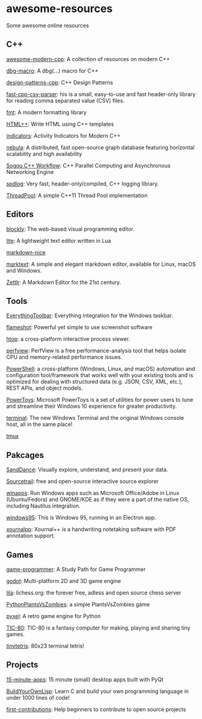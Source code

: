 # awesome-resources
Some awesome online resources

## C++
[awesome-modern-cpp](https://github.com/rigtorp/awesome-modern-cpp): A collection of resources on modern C++

[dbg-macro](https://github.com/sharkdp/dbg-macro): A dbg(…) macro for C++

[design-patterns-cpp](https://github.com/JakubVojvoda/design-patterns-cpp): C++ Design Patterns

[fast-cpp-csv-parser](https://github.com/ben-strasser/fast-cpp-csv-parser): his is a small, easy-to-use and fast header-only library for reading comma separated value (CSV) files.

[fmt](https://github.com/fmtlib/fmt): A modern formatting library

[HTML++](https://github.com/csb6/html-plus-plus): Write HTML using C++ templates

[indicators](https://github.com/p-ranav/indicators): Activity Indicators for Modern C++

[nebula](https://github.com/vesoft-inc/nebula): A distributed, fast open-source graph database featuring horizontal scalability and high availability

[Sogou C++ Workflow](https://github.com/sogou/workflow): C++ Parallel Computing and Asynchronous Networking Engine

[spdlog](https://github.com/gabime/spdlog): Very fast, header-only/compiled, C++ logging library.

[ThreadPool](https://github.com/progschj/ThreadPool): A simple C++11 Thread Pool implementation

## Editors
[blockly](https://github.com/google/blockly): The web-based visual programming editor.

[lite](https://github.com/rxi/lite): A lightweight text editor written in Lua

[markdown-nice](https://github.com/mdnice/markdown-nice)

[marktext](https://github.com/marktext/marktext): A simple and elegant markdown editor, available for Linux, macOS and Windows.

[Zettlr](https://github.com/Zettlr/Zettlr): A Markdown Editor for the 21st century.

## Tools
[EverythingToolbar](https://github.com/stnkl/EverythingToolbar): Everything integration for the Windows taskbar.

[flameshot](https://github.com/flameshot-org/flameshot): Powerful yet simple to use screenshot software

[htop](https://github.com/htop-dev/htop): a cross-platform interactive process viewer.

[perfview](https://github.com/microsoft/perfview): PerfView is a free performance-analysis tool that helps isolate CPU and memory-related performance issues.

[PowerShell](https://github.com/PowerShell/PowerShell): a cross-platform (Windows, Linux, and macOS) automation and configuration tool/framework that works well with your existing tools and is optimized for dealing with structured data (e.g. JSON, CSV, XML, etc.), REST APIs, and object models.

[PowerToys](https://github.com/microsoft/PowerToys): Microsoft PowerToys is a set of utilities for power users to tune and streamline their Windows 10 experience for greater productivity.

[terminal](https://github.com/microsoft/terminal): The new Windows Terminal and the original Windows console host, all in the same place!

[tmux](https://github.com/tmux/tmux)

## Pakcages
[SandDance](https://github.com/microsoft/SandDance): Visually explore, understand, and present your data.

[Sourcetrail](https://github.com/CoatiSoftware/Sourcetrail): free and open-source interactive source explorer

[winapps](https://github.com/Fmstrat/winapps): Run Windows apps such as Microsoft Office/Adobe in Linux (Ubuntu/Fedora) and GNOME/KDE as if they were a part of the native OS, including Nautilus integration.

[windows95](https://github.com/felixrieseberg/windows95): This is Windows 95, running in an Electron app.

[xournalpp](https://github.com/xournalpp/xournalpp): Xournal++ is a handwriting notetaking software with PDF annotation support.

## Games
[game-programmer](https://github.com/miloyip/game-programmer): A Study Path for Game Programmer

[godot](https://github.com/godotengine/godot): Multi-platform 2D and 3D game engine

[lila](https://github.com/ornicar/lila): lichess.org: the forever free, adless and open source chess server

[PythonPlantsVsZombies](https://github.com/marblexu/PythonPlantsVsZombies): a simple PlantsVsZombies game

[pyxel](https://github.com/kitao/pyxel): A retro game engine for Python

[TIC-80](https://github.com/nesbox/TIC-80): TIC-80 is a fantasy computer for making, playing and sharing tiny games.

[tinytetris](https://github.com/taylorconor/tinytetris): 80x23 terminal tetris!

## Projects
[15-minute-apps](https://github.com/learnpyqt/15-minute-apps): 15 minute (small) desktop apps built with PyQt

[BuildYourOwnLisp](https://github.com/orangeduck/BuildYourOwnLisp): Learn C and build your own programming language in under 1000 lines of code!

[first-contributions](https://github.com/firstcontributions/first-contributions): Help beginners to contribute to open source projects
